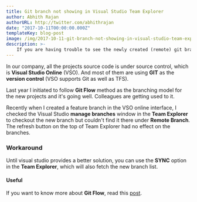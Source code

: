 ```yaml
---
title: Git branch not showing in Visual Studio Team Explorer
author: Abhith Rajan
authorURL: http://twitter.com/abhithrajan
date: "2017-10-11T00:00:00.000Z"
templateKey: blog-post
image: /img/2017-10-11-git-branch-not-showing-in-visual-studio-team-explorer.jpg
description: >-
    If you are having trouble to see the newly created (remote) git branches in the Visual Studio Team Explorer, try the workaround provided in this article.
---
```


In our company, all the projects source code is under source control, which is **Visual Studio Online** (VSO). And most of them are using **GIT** as the **version control** (VSO supports Git as well as TFS).

Last year I initiated to follow **Git Flow** method as the branching model for the new projects and it's going well. Colleagues are getting used to it.

Recently when I created a feature branch in the VSO online interface, I checked the Visual Studio **manage branches** window in the **Team Explorer** to checkout the new branch but couldn't find it there under **Remote Branch**. The refresh button on the top of Team Explorer had no effect on the branches.

### Workaround

Until visual studio provides a better solution, you can use the **SYNC** option in the **Team Explorer**, which will also fetch the new branch list.

#### Useful

If you want to know more about **Git Flow**, read this [post](http://nvie.com/posts/a-successful-git-branching-model/).
